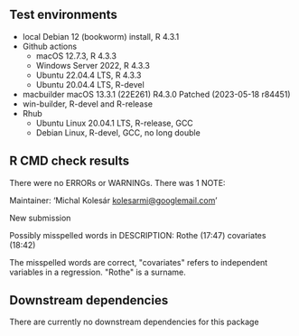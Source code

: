 ## Test environments
* local Debian 12 (bookworm) install, R 4.3.1
* Github actions
  - macOS 12.7.3, R 4.3.3
  - Windows Server 2022, R 4.3.3
  - Ubuntu 22.04.4 LTS, R 4.3.3
  - Ubuntu 20.04.4 LTS, R-devel
* macbuilder macOS 13.3.1 (22E261) R4.3.0 Patched (2023-05-18 r84451)
* win-builder, R-devel and R-release
* Rhub
  - Ubuntu Linux 20.04.1 LTS, R-release, GCC
  - Debian Linux, R-devel, GCC, no long double

## R CMD check results
There were no ERRORs or WARNINGs.
There was 1 NOTE:

Maintainer: ‘Michal Kolesár <kolesarmi@googlemail.com>’

New submission

Possibly misspelled words in DESCRIPTION:
  Rothe (17:47)
  covariates (18:42)

The misspelled words are correct, "covariates" refers to independent variables
in a regression. "Rothe" is a surname.

## Downstream dependencies
There are currently no downstream dependencies for this package
